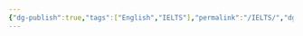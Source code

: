 ```yaml
---
{"dg-publish":true,"tags":["English","IELTS"],"permalink":"/IELTS/","dgPassFrontmatter":true,"created":"2023-04-22T14:41:07.014+08:00","updated":"2023-04-22T14:41:58.036+08:00"}
---
```



